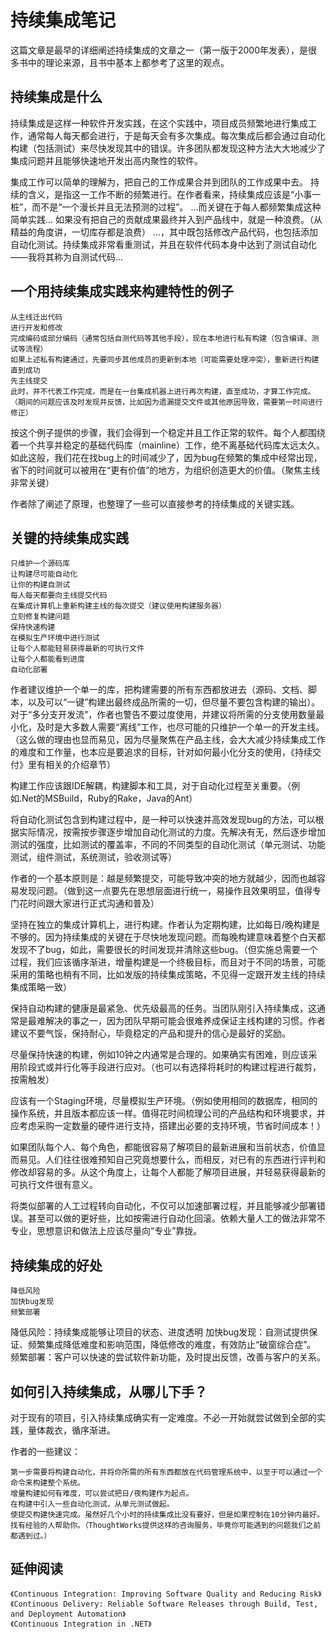 # 持续集成笔记

这篇文章是最早的详细阐述持续集成的文章之一（第一版于2000年发表），是很多书中的理论来源，且书中基本上都参考了这里的观点。

## 持续集成是什么

持续集成是这样一种软件开发实践，在这个实践中，项目成员频繁地进行集成工作，通常每人每天都会进行，于是每天会有多次集成。每次集成后都会通过自动化构建（包括测试）来尽快发现其中的错误。许多团队都发现这种方法大大地减少了集成问题并且能够快速地开发出高内聚性的软件。

集成工作可以简单的理解为，把自己的工作成果合并到团队的工作成果中去。
持续的含义，是指这一工作不断的频繁进行。在作者看来，持续集成应该是“小事一桩”，而不是“一个漫长并且无法预测的过程”。
...而关键在于每人都频繁集成这种简单实践...
如果没有把自己的贡献成果最终并入到产品线中，就是一种浪费。（从精益的角度讲，一切库存都是浪费）
...，其中既包括修改产品代码，也包括添加自动化测试。持续集成非常看重测试，并且在软件代码本身中达到了测试自动化——我将其称为自测试代码...


## 一个用持续集成实践来构建特性的例子

	从主线迁出代码
	进行开发和修改
	完成编码或部分编码（通常包括自测代码等其他手段），现在本地进行私有构建（包含编译、测试等流程）
	如果上述私有构建通过，先要同步其他成员的更新到本地（可能需要处理冲突），重新进行构建直到成功
	先主线提交
	此时，并不代表工作完成，而是在一台集成机器上进行再次构建，直至成功，才算工作完成。（期间的问题应该及时发现并反馈，比如因为遗漏提交文件或其他原因导致，需要第一时间进行修正）
		
按这个例子提供的步骤，我们会得到一个稳定并且工作正常的软件。每个人都围绕着一个共享并稳定的基础代码库（mainline）工作，绝不离基础代码库太远太久。如此这般，我们花在找bug上的时间减少了，因为bug在频繁的集成中经常出现，省下的时间就可以被用在“更有价值”的地方，为组织创造更大的价值。（聚焦主线非常关键）

作者除了阐述了原理，也整理了一些可以直接参考的持续集成的关键实践。

## 关键的持续集成实践

	只维护一个源码库
	让构建尽可能自动化
	让你的构建自测试
	每人每天都要向主线提交代码
	在集成计算机上重新构建主线的每次提交（建议使用构建服务器）
	立刻修复构建问题
	保持快速构建
	在模拟生产环境中进行测试
	让每个人都能轻易获得最新的可执行文件
	让每个人都能看到进度
	自动化部署

作者建议维护一个单一的库，把构建需要的所有东西都放进去（源码、文档、脚本，以及可以“一键”构建出最终成品所需的一切，但尽量不要包含构建的输出）。对于“多分支开发流”，作者也警告不要过度使用，并建议将所需的分支使用数量最小化，及时是大多数人需要“离线”工作，也尽可能的只维护一个单一的开发主线。（这么做的理由也显而易见，因为尽量聚焦在产品主线，会大大减少持续集成工作的难度和工作量，也本应是要追求的目标，针对如何最小化分支的使用，《持续交付》里有相关的介绍章节）

构建工作应该跟IDE解耦，构建脚本和工具，对于自动化过程至关重要。（例如.Net的MSBuild，Ruby的Rake，Java的Ant）

将自动化测试包含到构建过程中，是一种可以快速并高效发现bug的方法，可以根据实际情况，按需按步骤逐步增加自动化测试的力度。先解决有无，然后逐步增加测试的强度，比如测试的覆盖率，不同的不同类型的自动化测试（单元测试、功能测试，组件测试，系统测试，验收测试等）

作者的一个基本原则是：越是频繁提交，可能导致冲突的地方就越少，因而也越容易发现问题。（做到这一点要先在思想层面进行统一，易操作且效果明显，值得专门花时间跟大家进行正式沟通和普及）

坚持在独立的集成计算机上，进行构建。作者认为定期构建，比如每日/晚构建是不够的。因为持续集成的关键在于尽快地发现问题。而每晚构建意味着整个白天都发现不了bug，如此，需要很长的时间发现并清除这些bug。（但实施总需要一个过程，我们应该循序渐进，增量构建是一个终极目标，而且对于不同的场景，可能采用的策略也稍有不同，比如发版的持续集成策略，不见得一定跟开发主线的持续集成策略一致）

保持自动构建的健康是最紧急、优先级最高的任务。当团队刚引入持续集成，这通常是最难解决的事之一，因为团队早期可能会很难养成保证主线构建的习惯。作者建议不要气馁，保持耐心，毕竟稳定的产品和提升的信心是最好的奖励。

尽量保持快速的构建，例如10钟之内通常是合理的。如果确实有困难，则应该采用阶段式或并行化等手段进行应对。（也可以有选择将耗时的构建过程进行裁剪，按需触发）

应该有一个Staging环境，尽量模拟生产环境。（例如使用相同的数据库，相同的操作系统，并且版本都应该一样。值得花时间梳理公司的产品结构和环境要求，并应考虑采购一定数量的硬件进行支持，搭建出必要的支持环境，节省时间成本！）

如果团队每个人、每个角色，都能很容易了解项目的最新进展和当前状态，价值显而易见。人们往往很难预知自己究竟想要什么，而相反，对已有的东西进行评判和修改却容易的多。从这个角度上，让每个人都能了解项目进展，并轻易获得最新的可执行文件很有意义。

将类似部署的人工过程转向自动化，不仅可以加速部署过程，并且能够减少部署错误。甚至可以做的更好些，比如按需进行自动化回滚。依赖大量人工的做法非常不专业，思想意识和做法上应该尽量向“专业”靠拢。

## 持续集成的好处

	降低风险
	加快bug发现
	频繁部署

降低风险：持续集成能够让项目的状态、进度透明
加快bug发现：自测试提供保证、频繁集成降低难度和影响范围，降低修改的难度，有效防止“破窗综合症”。
频繁部署：客户可以快速的尝试软件新功能，及时提出反馈，改善与客户的关系。

## 如何引入持续集成，从哪儿下手？

对于现有的项目，引入持续集成确实有一定难度。不必一开始就尝试做到全部的实践，量体裁衣，循序渐进。

作者的一些建议：

	第一步需要将构建自动化，并将你所需的所有东西都放在代码管理系统中，以至于可以通过一个命令来构建整个系统。
	增量构建如何有难度，可以尝试把日/夜构建作为起点。
	在构建中引入一些自动化测试，从单元测试做起。
	使提交构建快速完成。虽然好几个小时的持续集成比没有要好，但是如果控制在10分钟内最好。
	找有经验的人帮助你。（ThoughtWorks提供这样的咨询服务，毕竟你可能遇到的问题我们之前都遇到过。）

## 延伸阅读

	《Continuous Integration: Improving Software Quality and Reducing Risk》
	《Continuous Delivery: Reliable Software Releases through Build, Test, and Deployment Automation》
	《Continuous Integration in .NET》











